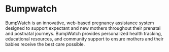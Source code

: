 # Bumpwatch
BumpWatch is an innovative, web-based pregnancy assistance system designed to support expectant and new mothers throughout their prenatal and postnatal journeys. BumpWatch provides personalized health tracking, educational resources, and community support to ensure mothers and their babies receive the best care possible.
